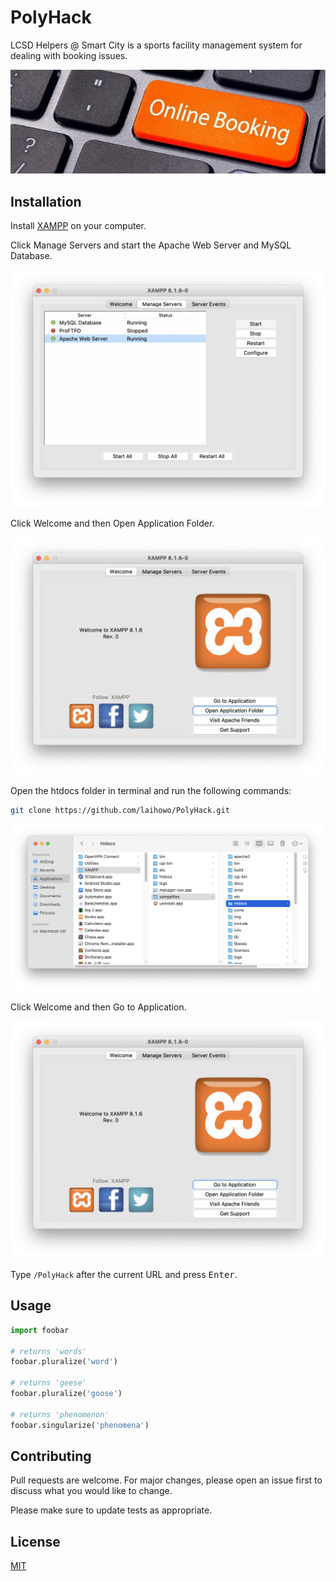 # PolyHack
LCSD Helpers @ Smart City is a sports facility management system for dealing with booking issues.

![Icon](https://raw.githubusercontent.com/laihowo/PolyHack/main/Icon.jpg)

## Installation

Install [XAMPP](https://www.apachefriends.org/download.html) on your computer.

Click Manage Servers and start the Apache Web Server and MySQL Database.

![Manage Servers](https://raw.githubusercontent.com/laihowo/PolyHack/main/img/1.png)

Click Welcome and then Open Application Folder.

![Open Application Folder](https://raw.githubusercontent.com/laihowo/PolyHack/main/img/2.png)

Open the htdocs folder in terminal and run the following commands:

```bash
git clone https://github.com/laihowo/PolyHack.git
```

![htdocs](https://raw.githubusercontent.com/laihowo/PolyHack/main/img/3.png)

Click Welcome and then Go to Application.

![Go to Application](https://raw.githubusercontent.com/laihowo/PolyHack/main/img/4.png)

Type `/PolyHack` after the current URL and press <kbd>Enter</kbd>.

## Usage

```python
import foobar

# returns 'words'
foobar.pluralize('word')

# returns 'geese'
foobar.pluralize('goose')

# returns 'phenomenon'
foobar.singularize('phenomena')
```

## Contributing
Pull requests are welcome. For major changes, please open an issue first to discuss what you would like to change.

Please make sure to update tests as appropriate.

## License
[MIT](https://choosealicense.com/licenses/mit/)
